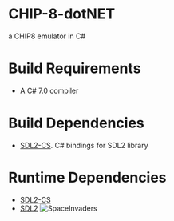 # CHIP-8-dotNET
a CHIP8 emulator in C#

# Build Requirements
* A C# 7.0 compiler
# Build Dependencies
* [SDL2-CS](https://github.com/flibitijibibo/SDL2-CS). C# bindings for SDL2 library
# Runtime Dependencies
* [SDL2-CS](https://github.com/flibitijibibo/SDL2-CS) 
* [SDL2](https://www.libsdl.org/download-2.0.php) 
![SpaceInvaders](https://i.imgur.com/WA2bghw.png)
